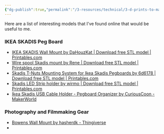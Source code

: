 ```yaml
---
{"dg-publish":true,"permalink":"/3-resources/technical/3-d-prints-to-make/","tags":["🌱_Processing","3dprint"],"updated":"2025-10-18T23:14:22.559-07:00"}
---
```


Here are a list of interesting models that I've found online that would be useful to me.

### IKEA SKADIS Peg Board
- [IKEA SKADIS Wall Mount by DaHouzKat | Download free STL model | Printables.com](https://www.printables.com/model/319941-ikea-skadis-wall-mount)
- [Wire spool Skadis mount by Rene | Download free STL model | Printables.com](https://www.printables.com/model/258249-wire-spool-skadis-mount)
- [Skadis T-Nuts Mounting System for Ikea Skadis Pegboards by 6d6178 | Download free STL model | Printables.com](https://www.printables.com/model/228663-skadis-t-nuts-mounting-system-for-ikea-skadis-pegb)
- [Skadis LED Strip holder by wirmo | Download free STL model | Printables.com](https://www.printables.com/model/320662-skadis-led-strip-holder)
- [Ikea Skadis USB Cable Holder - Pegboard Organizer by CuriousCoon - MakerWorld](https://makerworld.com/en/models/111958#profileId-119941)

### Photography and Filmmaking Gear
- [Bowens Wall Mount by hasherdk - Thingiverse](https://www.thingiverse.com/thing:3824025)
- 
